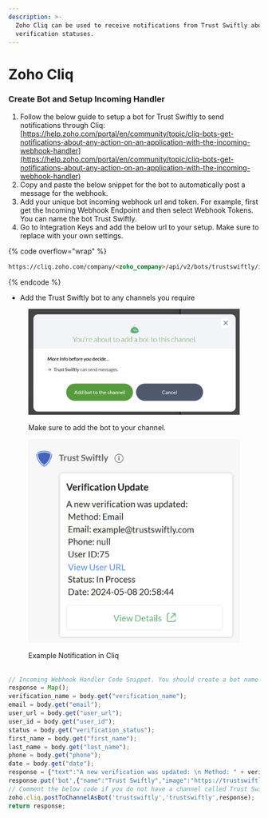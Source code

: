 ```yaml
---
description: >-
  Zoho Cliq can be used to receive notifications from Trust Swiftly about
  verification statuses.
---
```


# Zoho Cliq

### Create Bot and Setup Incoming Handler

1. Follow the below guide to setup a bot for Trust Swiftly to send notifications through Cliq: [https://help.zoho.com/portal/en/community/topic/cliq-bots-get-notifications-about-any-action-on-an-application-with-the-incoming-webhook-handler](https://help.zoho.com/portal/en/community/topic/cliq-bots-get-notifications-about-any-action-on-an-application-with-the-incoming-webhook-handler)
2. Copy and paste the below snippet for the bot to automatically post a message for the webhook.
3. Add your unique bot incoming webhook url and token. For example, first get the Incoming Webhook Endpoint and then select Webhook Tokens. You can name the bot Trust Swiftly.
4. Go to Integration Keys and add the below url to your setup. Make sure to replace with your own settings.

{% code overflow="wrap" %}
```html
https://cliq.zoho.com/company/<zoho_company>/api/v2/bots/trustswiftly/incoming?zapikey=<token>
```
{% endcode %}



* Add the Trust Swiftly bot to any channels you require

<figure><img src="../.gitbook/assets/image.png" alt=""><figcaption><p>Make sure to add the bot to your channel.</p></figcaption></figure>

<figure><img src="../.gitbook/assets/image (1).png" alt=""><figcaption><p>Example Notification in Cliq</p></figcaption></figure>

```javascript

// Incoming Webhook Handler Code Snippet. You should create a bot name "Trust Swiftly" and Channel "Trust Swiftly"
response = Map();
verification_name = body.get("verification_name");
email = body.get("email");
user_url = body.get("user_url");
user_id = body.get("user_id");
status = body.get("verification_status");
first_name = body.get("first_name");
last_name = body.get("last_name");
phone = body.get("phone");
date = body.get("date");
response = {"text":"A new verification was updated: \n Method: " + verification_name + " \n Email: " + email + "\n Phone: " + phone + " \n User ID:" + user_id + "\n [View User URL](" + user_url + ") \n Status: " + status + " \n Date: " + date,"card":{"title":"Verification Update","theme":"modern-inline"},"buttons":{{"label":"View Details","type":"+","action":{"type":"open.url","data":{"web":user_url}}}}};
response.put('bot',{"name":"Trust Swiftly","image":"https://trustswiftly.com/assets/img/favicon.png"});
// Comment the below code if you do not have a channel called Trust Swiftly
zoho.cliq.postToChannelAsBot('trustswiftly','trustswiftly',response);
return response;

```
